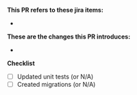 **This PR refers to these jira items:**

-

**These are the changes this PR introduces:**

-

<!--
Example:

- New products endpoint
- Fixed a typo on Users screen
-->

**Checklist**

- [ ] Updated unit tests (or N/A)
- [ ] Created migrations (or N/A)
